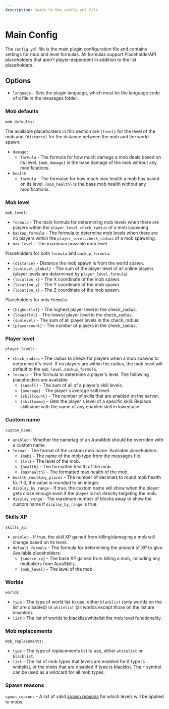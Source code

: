 ```yaml
---
description: Guide to the config.yml file
---
```


# Main Config

The `config.yml` file is the main plugin configuration file and contains settings for mob and level formulas. All formulas support PlaceholderAPI placeholders that aren't player-dependent in addition to the list placeholders.

## Options

* `language` - Sets the plugin language, which must be the language code of a file in the messages folder.

### Mob defaults

`mob_defaults:`

The available placeholders in this section are `{level}` for the level of the mob and `{distance}` for the distance between the mob and the world spawn.

* `damage:`
  * `formula` - The formula for how much damage a mob deals based on its level. `{mob_damage}` is the base damage of the mob without any modifications.
* `health`
  * `formula` - The formulae for how much max health a mob has based on its level. `{mob_health}` is the base mob health without any modifications.

### Mob level

`mob_level:`

* `formula` - The main formula for determining mob levels when there are players within the `player_level.check_radius` of a mob spawning.
* `backup_formula` - The formula to determine mob levels when there are no players within the `player_level.check_radius` of a mob spawning.
* `max_level` - The maximum possible mob level.

Placeholders for both `formula` and `backup_formula`:

* `{distance}` - Distance the mob spawn is from the world spawn.
* `{sumlevel_global}` - The sum of the player level of all online players (player levels are determined by `player_level.formula`)
* `{location_x}` - The X coordinate of the mob spawn.
* `{location_y}` - The Y coordinate of the mob spawn.
* `{location_z}` - The Z coordinate of the mob spawn.

Placeholders for only `formula`:

* `{highestlvl}` - The highest player level in the check\_radius.
* `{lowestlvl}` - The lowest player level in the check\_radius.
* `{sumlevel}` - The sum of all player levels in the check\_radius.
* `{playercount}` - The number of players in the check\_radius.

### Player level

`player_level:`

* `check_radius` - The radius to check for players when a mob spawns to determine it's level. If no players are within the radius, the mob level will default to the `mob_level.backup_formula`.
* `formula` - The formula to determine a player's level. The following placeholders are available:
  * `{sumall}` - The sum of all of a player's skill levels.
  * `{average}` - The player's average skill level.
  * `{skillcount}` - The number of skills that are enabled on the server.
  * `{skillname}` - Gets the player's level of a specific skill. Replace skillname with the name of any enabled skill in lowercase.

### Custom name

`custom_name:`

* `enabled` - Whether the nametag of an AuraMob should be overriden with a custom name.
* `format` - The format of the custom mob name. Available placeholders:
  * `{mob}` - The name of the mob type from the messages file.
  * `{lvl}` - The level of the mob.
  * `{health}` - The formatted health of the mob.
  * `{maxhealth}` - The formatted max health of the mob.
* `health_rounding_places` - The number of decimals to round mob health to. If 0, the value is rounded to an integer.
* `display_by_range` - If true, the custom name will show when the player gets close enough even if the player is not directly targeting the mob.
* `display_range` - The maximum number of blocks away to show the custom name if `display_by_range` is true.

### Skills XP

`skills_xp:`

* `enabled` - If true, the skill XP gained from killing/damaging a mob will change based on its level.
* `default_formula` - The formula for determining the amount of XP to give. Available placeholders:
  * `{source_xp}` - The base XP gained from killing a mob, including any multipliers from AuraSkills.
  * `{mob_level}` - The level of the mob.

### Worlds

`worlds:`

* `type` - The type of world list to use, either `blacklist` (only worlds on the list are disabled) or `whitelist` (all worlds except those on the list are disabled).
* &#x20;`list` - The list of worlds to blacklist/whitelist the mob level functionality.

### Mob replacements

`mob_replacements:`

* `type` - The type of replacements list to use, either `whitelist` or `blacklist`.
* `list` - The list of mob types that levels are enabled for if type is whitelist, or the mobs that are disabled if type is blacklist. The `*` symbol can be used as a wildcard for all mob types.

### Spawn reasons

`spawn_reasons` - A list of valid [spawn reasons](https://hub.spigotmc.org/javadocs/spigot/org/bukkit/event/entity/CreatureSpawnEvent.SpawnReason.html) for which levels will be applied to mobs.
